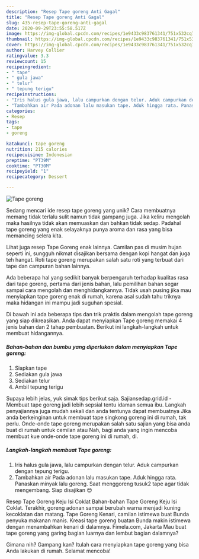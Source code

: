 ```yaml
---
description: "Resep Tape goreng Anti Gagal"
title: "Resep Tape goreng Anti Gagal"
slug: 435-resep-tape-goreng-anti-gagal
date: 2020-09-29T23:55:58.517Z
image: https://img-global.cpcdn.com/recipes/1e9433c983761341/751x532cq70/tape-goreng-foto-resep-utama.jpg
thumbnail: https://img-global.cpcdn.com/recipes/1e9433c983761341/751x532cq70/tape-goreng-foto-resep-utama.jpg
cover: https://img-global.cpcdn.com/recipes/1e9433c983761341/751x532cq70/tape-goreng-foto-resep-utama.jpg
author: Harvey Collier
ratingvalue: 3.3
reviewcount: 15
recipeingredient:
- " tape"
- " gula jawa"
- " telur"
- " tepung terigu"
recipeinstructions:
- "Iris halus gula jawa, lalu campurkan dengan telur. Aduk campurkan dengan tepung terigu."
- "Tambahkan air Pada adonan lalu masukan tape. Aduk hingga rata. Panaskan minyak lalu goreng. Saat menggoreng tusuk2 tape agar tidak mengembang. Siap disajikan 😍"
categories:
- Resep
tags:
- tape
- goreng

katakunci: tape goreng 
nutrition: 215 calories
recipecuisine: Indonesian
preptime: "PT39M"
cooktime: "PT30M"
recipeyield: "1"
recipecategory: Dessert

---
```



![Tape goreng](https://img-global.cpcdn.com/recipes/1e9433c983761341/751x532cq70/tape-goreng-foto-resep-utama.jpg)

Sedang mencari ide resep tape goreng yang unik? Cara membuatnya memang tidak terlalu sulit namun tidak gampang juga. Jika keliru mengolah maka hasilnya tidak akan memuaskan dan bahkan tidak sedap. Padahal tape goreng yang enak selayaknya punya aroma dan rasa yang bisa memancing selera kita.

Lihat juga resep Tape Goreng enak lainnya. Camilan pas di musim hujan seperti ini, sungguh nikmat disajikan bersama dengan kopi hangat dan juga teh hangat. Roti tape goreng merupakan salah satu roti yang terbuat dari tape dan campuran bahan lainnya.

Ada beberapa hal yang sedikit banyak berpengaruh terhadap kualitas rasa dari tape goreng, pertama dari jenis bahan, lalu pemilihan bahan segar sampai cara mengolah dan menghidangkannya. Tidak usah pusing jika mau menyiapkan tape goreng enak di rumah, karena asal sudah tahu triknya maka hidangan ini mampu jadi suguhan spesial.


Di bawah ini ada beberapa tips dan trik praktis dalam mengolah tape goreng yang siap dikreasikan. Anda dapat menyiapkan Tape goreng memakai 4 jenis bahan dan 2 tahap pembuatan. Berikut ini langkah-langkah untuk membuat hidangannya.

<!--inarticleads1-->

##### Bahan-bahan dan bumbu yang diperlukan dalam menyiapkan Tape goreng:

1. Siapkan  tape
1. Sediakan  gula jawa
1. Sediakan  telur
1. Ambil  tepung terigu


Supaya lebih jelas, yuk simak tips berikut saja. Sajiansedap.grid.id - Membuat tape goreng jadi lebih sepsial tentu idaman semua ibu. Langkah penyajiannya juga mudah sekali dan anda tentunya dapat membuatnya Jika anda berkeinginan untuk membuat tape singkong goreng ini di rumah, tak perlu. Onde-onde tape goreng merupakan salah satu sajian yang bisa anda buat di rumah untuk cemilan atau Nah, bagi anda yang ingin mencoba membuat kue onde-onde tape goreng ini di rumah, di. 

<!--inarticleads2-->

##### Langkah-langkah membuat Tape goreng:

1. Iris halus gula jawa, lalu campurkan dengan telur. Aduk campurkan dengan tepung terigu.
1. Tambahkan air Pada adonan lalu masukan tape. Aduk hingga rata. Panaskan minyak lalu goreng. Saat menggoreng tusuk2 tape agar tidak mengembang. Siap disajikan 😍


Resep Tape Goreng Keju Isi Coklat Bahan-bahan Tape Goreng Keju Isi Coklat. Terakhir, goreng adonan sampai berubah warna menjadi kuning kecoklatan dan matang. Tape Goreng Kenari, camilan istimewa buat Bunda penyuka makanan manis. Kreasi tape goreng buatan Bunda makin istimewa dengan menambahkan kenari di dalamnya. Fimela.com, Jakarta Mau buat tape goreng yang garing bagian luarnya dan lembut bagian dalamnya? 

Gimana nih? Gampang kan? Itulah cara menyiapkan tape goreng yang bisa Anda lakukan di rumah. Selamat mencoba!
